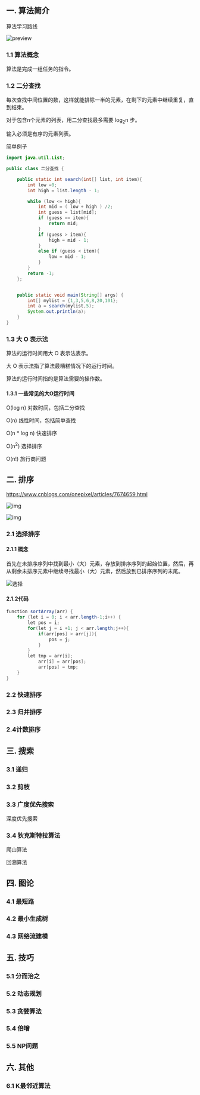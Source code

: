 ## 一. 算法简介

算法学习路线

![preview](https://pic4.zhimg.com/v2-3e2599bc0ca77c5f609fb62e15d9755f_r.jpg)





### 1.1 算法概念

算法是完成一组任务的指令。





### 1.2 二分查找

每次查找中间位置的数，这样就能排除一半的元素，在剩下的元素中继续重复，直到结束。

对于包含n个元素的列表，用二分查找最多需要 log$_{2}$n 步。

输入必须是有序的元素列表。



简单例子

```java
import java.util.List;

public class 二分查找 {

    public static int search(int[] list, int item){
        int low =0;
        int high = list.length - 1;

        while (low <= high){
            int mid = ( low + high ) /2;
            int guess = list[mid];
            if (guess == item){
                return mid;
            }
            if (guess > item){
                high = mid - 1;
            }
            else if (guess < item){
                low = mid - 1;
            }
        }
        return -1;
    };


    public static void main(String[] args) {
        int[] mylist = {1,3,5,6,8,20,101};
        int a = search(mylist,5);
        System.out.println(a);
    }
}

```







### 1.3  大 O 表示法

算法的运行时间用大 O 表示法表示。

 大 O 表示法指了算法最糟糕情况下的运行时间。

算法的运行时间指的是算法需要的操作数。



#### 1.3.1 一些常见的大O运行时间

O(log n) 对数时间，包括二分查找

O(n) 线性时间，包括简单查找

O(n * log n) 快速排序

O(n$^2$) 选择排序

O(n!) 旅行商问题



 

## 二. 排序

https://www.cnblogs.com/onepixel/articles/7674659.html

![img](https://img2018.cnblogs.com/blog/849589/201903/849589-20190306165258970-1789860540.png)

![img](https://images2018.cnblogs.com/blog/849589/201804/849589-20180402133438219-1946132192.png)



### 2.1 选择排序

#### 2.1.1 概念

首先在未排序序列中找到最小（大）元素，存放到排序序列的起始位置，然后，再从剩余未排序元素中继续寻找最小（大）元素，然后放到已排序序列的末尾。

![选择](https://img-blog.csdn.net/20180607094110661?watermark/2/text/aHR0cHM6Ly9ibG9nLmNzZG4ubmV0L3UwMTMyNzAzNDc=/font/5a6L5L2T/fontsize/400/fill/I0JBQkFCMA==/dissolve/70)



#### 2.1.2代码

```java
function sortArray(arr) {
	for (let i = 0; i < arr.length-1;i++) {
		let pos = i;
		for(let j = i +1; j < arr.length;j++){
			if(arr[pos] > arr[j]){
				pos = j;
			}
		}
		let tmp = arr[i];
			arr[i] = arr[pos];
			arr[pos] = tmp;
	}
}
```



### 2.2 快速排序



### 2.3 归并排序



### 2.4计数排序





## 三. 搜索

### 3.1 递归



### 3.2 剪枝



### 3.3 广度优先搜索

深度优先搜索

### 3.4 狄克斯特拉算法

爬山算法

回溯算法





## 四. 图论

### 4.1 最短路



### 4.2 最小生成树



### 4.3 网络流建模



## 五. 技巧

### 5.1 分而治之



### 5.2 动态规划



### 5.3 贪婪算法



### 5.4 倍增



### 5.5 NP问题



## 六. 其他

### 6.1 K最邻近算法
